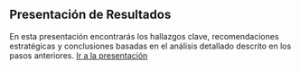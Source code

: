 ## Presentación de Resultados
En esta presentación encontrarás los hallazgos clave, recomendaciones estratégicas y conclusiones basadas en el análisis detallado descrito en los pasos anteriores.
[Ir a la presentación]()
